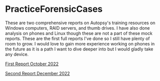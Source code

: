 # PracticeForensicCases
These are two comprehensive reports on Autopsy's training resources on Windows computers, RAID servers, and thumb drives.
I have also done analysis on phones and Linux though these are not a part of these mock reports.
These are the first full reports I've done so I still have plenty of room to grow.
I would love to gain more experience working on phones in the future as it is a path I want to dive deeper into but I would gladly take any device.

[First Report October 2022](https://drive.google.com/file/d/16EcKNfDVT-B4ezQBWZBnjvs303VyuazN/view)

[Second Report December 2022](https://drive.google.com/file/d/1nSde7y5xPkMTY8VoIfkGINCCXcGzocBF/view)

